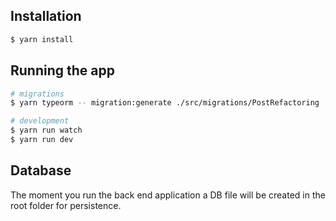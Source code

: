 ## Installation

```bash
$ yarn install
```

## Running the app

```bash
# migrations
$ yarn typeorm -- migration:generate ./src/migrations/PostRefactoring
```

```bash
# development
$ yarn run watch
$ yarn run dev
```

## Database

The moment you run the back end application a DB file will be created in the root folder for persistence.
